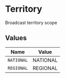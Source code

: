 # Territory

Broadcast territory scope


## Values

| Name       | Value      |
| ---------- | ---------- |
| `NATIONAL` | NATIONAL   |
| `REGIONAL` | REGIONAL   |